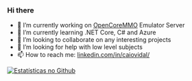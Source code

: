 ### Hi there

- 🔭 I’m currently working on [OpenCoreMMO](https://github.com/caioavidal/OpenCoreMMO) Emulator Server
- 🌱 I’m currently learning .NET Core, C# and Azure
- 👯 I’m looking to collaborate on any interesting projects
- 🤔 I’m looking for help with low level subjects
- 📫 How to reach me: [linkedin.com/in/caiovidal/](https://www.linkedin.com/in/caiovidal/)

[![Estatísticas no Github](https://github-readme-stats.vercel.app/api?username=caioavidal)](https://github.com/caioavidal/github-readme-stats)
